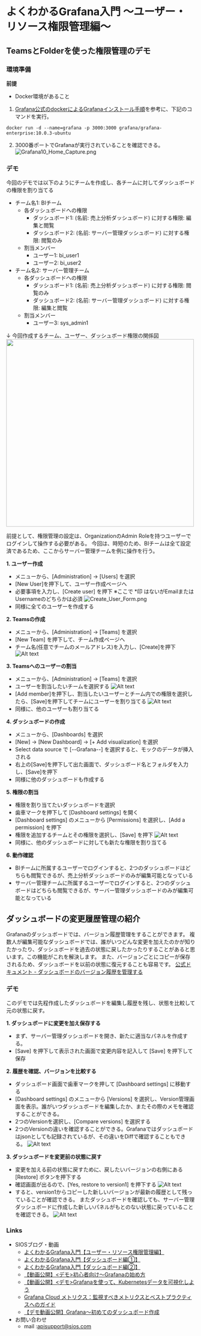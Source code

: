 # よくわかるGrafana入門 ～ユーザー・リソース権限管理編～
## TeamsとFolderを使った権限管理のデモ
### 環境準備
**前提**
- Docker環境があること
1. [Grafana公式のdockerによるGrafanaインストール手順](https://grafana.com/grafana/download?platform=docker)を参考に、下記のコマンドを実行。
```
docker run -d --name=grafana -p 3000:3000 grafana/grafana-enterprise:10.0.3-ubuntu
```
2. 3000番ポートでGrafanaが実行されていることを確認できる。
![Grafana10_Home_Capture.png](images/Grafana10_Home_Capture.png)

### デモ
今回のデモでは以下のようにチームを作成し、各チームに対してダッシュボードの権限を割り当てる
- チーム名1: BIチーム
  - 各ダッシュボードへの権限
    - ダッシュボード1: (名前: 売上分析ダッシュボード) に対する権限: 編集と閲覧
    - ダッシュボード2: (名前: サーバー管理ダッシュボード) に対する権限: 閲覧のみ
  - 割当メンバー
    - ユーザー1: bi_user1
    - ユーザー2: bi_user2
- チーム名2: サーバー管理チーム
  - 各ダッシュボードへの権限
    - ダッシュボード1: (名前: 売上分析ダッシュボード) に対する権限: 閲覧のみ
    - ダッシュボード2: (名前: サーバー管理ダッシュボード) に対する権限: 編集と閲覧
  - 割当メンバー
    - ユーザー3: sys_admin1

↓ 今回作成するチーム、ユーザー、ダッシュボード権限の関係図
<img src="images/デモで実現したい権限概念図.png" width="500">


前提として、権限管理の設定は、OrganizationのAdmin Roleを持つユーザーでログインして操作する必要がある。
今回は、時短のため、BIチームは全て設定済であるため、ここからサーバー管理チームを例に操作を行う。

**1. ユーザー作成**
- メニューから、[Administration] → [Users] を選択
- [New User]を押下して、ユーザー作成ページへ
- 必要事項を入力し、[Create user] を押下
  ※ここで *印 はないがEmailまたはUsernameのどちらかは必須
  ![Create_User_Form.png](images/Create_User_Form.png)
- 同様に全てのユーザーを作成する

**2. Teamsの作成**
- メニューから、[Administration] → [Teams] を選択
- [New Team] を押下して、チーム作成ページへ
- チーム名(任意でチームのメールアドレス)を入力し、[Create]を押下
![Alt text](images/image.png)

**3. Teamsへのユーザーの割当**
- メニューから、[Administration] → [Teams] を選択
- ユーザーを割当したいチームを選択する
![Alt text](images/image-1.png)
- [Add member]を押下し、割当したいユーザーとチーム内での権限を選択したら、[Save]を押下してチームにユーザーを割り当てる
![Alt text](images/image-2.png)
- 同様に、他のユーザーも割り当てる

**4. ダッシュボードの作成**
- メニューから、[Dashboards] を選択
- [New] → [New Dashboard] → [+ Add visualization] を選択
- Select data source で [--Grafana--] を選択すると、モックのデータが挿入される
- 右上の[Save]を押下して出た画面で、ダッシュボード名とフォルダを入力し、[Save]を押下
- 同様に他のダッシュボードも作成する

**5. 権限の割当**
- 権限を割り当てたいダッシュボードを選択
- 歯車マークを押下して [Dashboard settings] を開く
- [Dashboard settings] のメニューから [Permissions] を選択し、[Add a permission] を押下
- 権限を追加するチームとその権限を選択し、[Save] を押下
![Alt text](images/image-4.png)
- 同様に、他のダッシュボードに対しても新たな権限を割り当てる

**6. 動作確認**
- BIチームに所属するユーザーでログインすると、2つのダッシュボードはどちらも閲覧できるが、売上分析ダッシュボードのみが編集可能となっている
- サーバー管理チームに所属するユーザーでログインすると、2つのダッシュボードはどちらも閲覧できるが、サーバー管理ダッシュボードのみが編集可能となっている

## ダッシュボードの変更履歴管理の紹介
Grafanaのダッシュボードでは、バージョン履歴管理をすることができます。
複数人が編集可能なダッシュボードでは、誰がいつどんな変更を加えたのかが知りたかったり、ダッシュボードを過去の状態に戻したかったりすることがあると思います。この機能がこれを解決します。
また、バージョンごとにコピーが保存されるため、ダッシュボードを以前の状態に復元することも容易です。
[公式ドキュメント - ダッシュボードのバージョン履歴を管理する](https://grafana.com/docs/grafana/latest/dashboards/build-dashboards/manage-version-history/)

### デモ
このデモでは先程作成したダッシュボードを編集し履歴を残し、状態を比較して元の状態に戻す。

**1. ダッシュボードに変更を加え保存する**
- まず、サーバー管理ダッシュボードを開き、新たに適当なパネルを作成する。
- [Save] を押下して表示された画面で変更内容を記入して [Save] を押下して保存

**2. 履歴を確認、バージョンを比較する**
- ダッシュボード画面で歯車マークを押して [Dashboard settings] に移動する
- [Dashboard settings] のメニューから [Versions] を選択し、Version管理画面を表示。誰がいつダッシュボードを編集したか、またその際のメモを確認することができる。
- 2つのVersionを選択し、[Compare versions] を選択する
- 2つのVersionの違いを確認することができる。Grafanaではダッシュボードはjsonとしても記録されているが、その違いをDiffで確認することもできる。
![Alt text](images/image-5.png)

**3. ダッシュボードを変更前の状態に戻す**
- 変更を加える前の状態に戻すために、戻したいバージョンの右側にある [Restore] ボタンを押下する
- 確認画面が出るので、[Yes, restore to version1] を押下する
![Alt text](images/image-6.png)
- すると、version1からコピーした新しいバージョンが最新の履歴として残っていることが確認できる。
またダッシュボードを確認しても、サーバー管理ダッシュボードに作成した新しいパネルがもとのない状態に戻っていることを確認できる。
![Alt text](images/image-7.png)

### Links
- SIOSブログ・動画
    - [よくわかるGrafana入門【ユーザー・リソース権限管理編】](https://tech-lab.sios.jp/archives/35409)
    - [よくわかるGrafana入門【ダッシュボード編①】](https://tech-lab.sios.jp/archives/32819)
    - [よくわかるGrafana入門【ダッシュボード編②】](https://tech-lab.sios.jp/archives/32868)
    - [【動画公開】<デモ>初心者向け～Grafanaの始め方](https://column.api-ecosystem.sios.jp/visualize/grafana/175/)
    - [【動画公開】<デモ>Grafanaを使って、Kubernetesデータを可視化しよう](https://column.api-ecosystem.sios.jp/visualize/grafana/254/)
    - [Grafana Cloud メトリクス：監視すべきメトリクスとベストプラクティスへのガイド](https://column.api-ecosystem.sios.jp/visualize/grafana/321/)
    - [【デモ動画公開】Grafana～初めてのダッシュボード作成](https://tech-lab.sios.jp/archives/grafana_seminar_202306)
- お問い合わせ
    - mail :apisupport@sios.com
